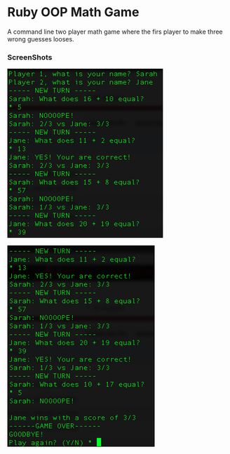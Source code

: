 # Ruby OOP Math Game

A command line two player math game where the firs player to make three wrong guesses looses.

### ScreenShots
!["add player name"](https://github.com/SarahMadro/Ruby-OOP-Math_Game/blob/master/docss/Screen%20Shot%202019-03-29%20at%207.41.54%20PM.png)

!["game in progress"](https://github.com/SarahMadro/Ruby-OOP-Math_Game/blob/master/docss/Screen%20Shot%202019-03-29%20at%207.41.37%20PM.png)
